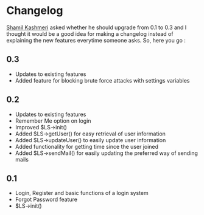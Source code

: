 # Changelog

[Shamil Kashmeri](https://plus.google.com/u/0/105291845791114608759) asked whether he should upgrade from 0.1 to 0.3 and I thought it would be a good idea for making a changelog instead of explaining the new features everytime someone asks. So, here you go :

## 0.3

- Updates to existing features
- Added feature for blocking brute force attacks with settings variables

## 0.2

- Updates to existing features
- Remember Me option on login
- Improved $LS->init()
- Added $LS->getUser() for easy retrieval of user information
- Added $LS->updateUser() to easily update user information
- Added functionality for getting time since the user joined
- Added $LS->sendMail() for easily updating the preferred way of sending mails

## 0.1

- Login, Register and basic functions of a login system
- Forgot Password feature
- $LS->init()